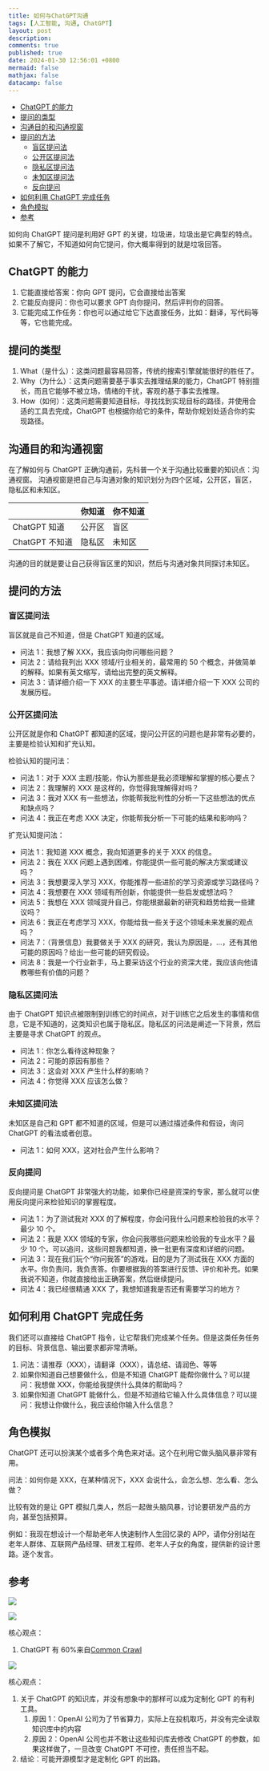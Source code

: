 ```yaml
---
title: 如何与ChatGPT沟通
tags: [人工智能, 沟通, ChatGPT]
layout: post
description:
comments: true
published: true
date: 2024-01-30 12:56:01 +0800
mermaid: false
mathjax: false
datacamp: false
---
```


- [ChatGPT 的能力](#chatgpt-的能力)
- [提问的类型](#提问的类型)
- [沟通目的和沟通视窗](#沟通目的和沟通视窗)
- [提问的方法](#提问的方法)
  - [盲区提问法](#盲区提问法)
  - [公开区提问法](#公开区提问法)
  - [隐私区提问法](#隐私区提问法)
  - [未知区提问法](#未知区提问法)
  - [反向提问](#反向提问)
- [如何利用 ChatGPT 完成任务](#如何利用-chatgpt-完成任务)
- [角色模拟](#角色模拟)
- [参考](#参考)

如何向 ChatGPT 提问是利用好 GPT 的关键，垃圾进，垃圾出是它典型的特点。如果不了解它，不知道如何向它提问，你大概率得到的就是垃圾回答。

## ChatGPT 的能力

1. 它能直接给答案：你向 GPT 提问，它会直接给出答案
2. 它能反向提问：你也可以要求 GPT 向你提问，然后评判你的回答。
3. 它能完成工作任务：你也可以通过给它下达直接任务，比如：翻译，写代码等等，它也能完成。

## 提问的类型

1. What（是什么）：这类问题最容易回答，传统的搜索引擎就能很好的胜任了。
2. Why（为什么）：这类问题需要基于事实去推理结果的能力，ChatGPT 特别擅长，而且它能够不被立场，情绪的干扰，客观的基于事实去推理。
3. How（如何）：这类问题需要知道目标，寻找找到实现目标的路径，并使用合适的工具去完成，ChatGPT 也根据你给它的条件，帮助你规划处适合你的实现路径。

## 沟通目的和沟通视窗

在了解如何与 ChatGPT 正确沟通前，先科普一个关于沟通比较重要的知识点：沟通视窗。
沟通视窗是把自己与沟通对象的知识划分为四个区域，公开区，盲区，隐私区和未知区。

|                | 你知道 | 你不知道 |
| -------------- | ------ | -------- |
| ChatGPT 知道   | 公开区 | 盲区     |
| ChatGPT 不知道 | 隐私区 | 未知区   |

沟通的目的就是要让自己获得盲区里的知识，然后与沟通对象共同探讨未知区。

## 提问的方法

### 盲区提问法

盲区就是自己不知道，但是 ChatGPT 知道的区域。

- 问法 1：我想了解 XXX，我应该向你问哪些问题？
- 问法 2：请给我列出 XXX 领域/行业相关的，最常用的 50 个概念，并做简单的解释。如果有英文缩写，请给出完整的英文解释。
- 问法 3：请详细介绍一下 XXX 的主要生平事迹。请详细介绍一下 XXX 公司的发展历程。

### 公开区提问法

公开区就是你和 ChatGPT 都知道的区域，提问公开区的问题也是非常有必要的，主要是检验认知和扩充认知。

检验认知的提问法：

- 问法 1：对于 XXX 主题/技能，你认为那些是我必须理解和掌握的核心要点？
- 问法 2：我理解的 XXX 是这样的，你觉得我理解得对吗？
- 问法 3：我对 XXX 有一些想法，你能帮我批判性的分析一下这些想法的优点和缺点吗？
- 问法 4：我正在考虑 XXX 决定，你能帮我分析一下可能的结果和影响吗？

扩充认知提问法：

- 问法 1：我知道 XXX 概念，我向知道更多的关于 XXX 的信息。
- 问法 2：我在 XXX 问题上遇到困难，你能提供一些可能的解决方案或建议吗？
- 问法 3：我想要深入学习 XXX，你能推荐一些进阶的学习资源或学习路径吗？
- 问法 4：我想要在 XXX 领域有所创新，你能提供一些启发或想法吗？
- 问法 5：我想在 XXX 领域提升自己，你能根据最新的研究和趋势给我一些建议吗？
- 问法 6：我正在考虑学习 XXX，你能给我一些关于这个领域未来发展的观点吗？
- 问法 7：（背景信息）我要做关于 XXX 的研究，我认为原因是，...，还有其他可能的原因吗？给出一些可能的研究假设。
- 问法 8：我是一个行业新手，马上要采访这个行业的资深大佬，我应该向他请教哪些有价值的问题？

### 隐私区提问法

由于 ChatGPT 知识点被限制到训练它的时间点，对于训练它之后发生的事情和信息，它是不知道的，这类知识也属于隐私区。隐私区的问法是阐述一下背景，然后主要是寻求 ChatGPT 的观点。

- 问法 1：你怎么看待这种现象？
- 问法 2：可能的原因有那些？
- 问法 3：这会对 XXX 产生什么样的影响？
- 问法 4：你觉得 XXX 应该怎么做？

### 未知区提问法

未知区是自己和 GPT 都不知道的区域，但是可以通过描述条件和假设，询问 ChatGPT 的看法或者创意。

- 问法 1：如何 XXX，这对社会产生什么影响？

### 反向提问

反向提问是 ChatGPT 非常强大的功能，如果你已经是资深的专家，那么就可以使用反向提问来检验知识的掌握程度。

- 问法 1：为了测试我对 XXX 的了解程度，你会问我什么问题来检验我的水平？最少 10 个。
- 问法 2：我是 XXX 领域的专家，你会问我哪些问题来检验我的专业水平？最少 10 个。可以追问，这些问题我都知道，换一批更有深度和详细的问题。
- 问法 3：现在我们玩个“你问我答”的游戏，目的是为了测试我在 XXX 方面的水平。你负责问，我负责答。你要根据我的答案进行反馈、评价和补充。如果我说不知道，你就直接给出正确答案，然后继续提问。
- 问法 4：我已经很精通 XXX 了，我想知道我是否还有需要学习的地方？

## 如何利用 ChatGPT 完成任务

我们还可以直接给 ChatGPT 指令，让它帮我们完成某个任务。但是这类任务任务的目标、背景信息、输出要求都非常清晰。

1. 问法：请推荐（XXX），请翻译（XXX），请总结、请润色、等等
1. 如果你知道自己想要做什么，但是不知道 ChatGPT 能帮你做什么？可以提问：我想做 XXX，你能给我提供什么具体的帮助吗？
1. 如果你知道 ChatGPT 能做什么，但是不知道给它输入什么具体信息？可以提问：我想让你做什么，我应该给你输入什么信息？

## 角色模拟

ChatGPT 还可以扮演某个或者多个角色来对话。这个在利用它做头脑风暴非常有用。

问法：如何你是 XXX，在某种情况下，XXX 会说什么，会怎么想、怎么看、怎么做？

比较有效的是让 GPT 模拟几类人，然后一起做头脑风暴，讨论要研发产品的方向，甚至包括预算。

例如：我现在想设计一个帮助老年人快速制作人生回忆录的 APP，请你分别站在老年人群体、互联网产品经理、研发工程师、老年人子女的角度，提供新的设计思路。逐个发言。

## 参考

[![](https://img.youtube.com/vi/bpWJ-F-PyTk/0.jpg)](https://www.youtube.com/watch?v=bpWJ-F-PyTk)

[![](https://img.youtube.com/vi/sL1BNTU-4PI/0.jpg)](https://www.youtube.com/watch?v=sL1BNTU-4PI)

核心观点：

1. ChatGPT 有 60%来自[Common Crawl](https://commoncrawl.org/)

[![](https://img.youtube.com/vi/E8Uxru9mW-0/0.jpg)](https://www.youtube.com/watch?v=E8Uxru9mW-0)

核心观点：

1. 关于 ChatGPT 的知识库，并没有想象中的那样可以成为定制化 GPT 的有利工具。
   1. 原因 1：OpenAI 公司为了节省算力，实际上在投机取巧，并没有完全读取知识库中的内容
   2. 原因 2：OpenAI 公司也并不敢让这些知识库去修改 ChatGPT 的参数，如果这样做了，一旦改变 ChatGPT 不可控，责任担当不起。
2. 结论：可能开源模型才是定制化 GPT 的出路。
